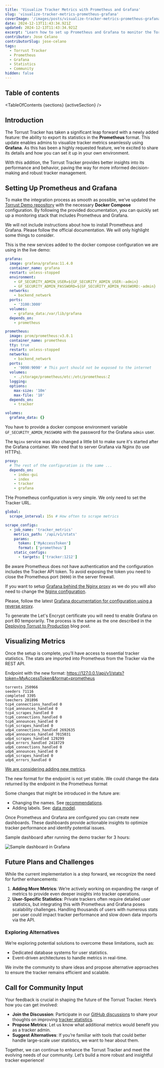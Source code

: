 ```yaml
---
title: 'Visualize Tracker Metrics with Prometheus and Grafana'
slug: 'visualize-tracker-metrics-prometheus-grafana'
coverImage: '/images/posts/visualize-tracker-metrics-prometheus-grafana/tracker-stats-visualized-with-grafana.webp'
date: 2024-12-13T11:43:34.921Z
updated: 2024-12-13T11:43:34.921Z
excerpt: "Learn how to set up Prometheus and Grafana to monitor the Torrust Tracker's performance metrics and contribute to shaping future enhancements."
contributor: Jose Celano
contributorSlug: jose-celano
tags:
  - Torrust Tracker
  - Prometheus
  - Grafana
  - Statistics
  - Community
hidden: false
---
```


<script>
  import Callout from "$lib/components/molecules/Callout.svelte";
  import CodeBlock from "$lib/components/molecules/CodeBlock.svelte";
  import Image from "$lib/components/atoms/Image.svelte";
  import PostBody from "$lib/components/molecules/PostBody.svelte";
  import PostContainer from "$lib/components/molecules/PostContainer.svelte";
  import PostTable from "$lib/components/molecules/PostTable.svelte";
  import TableOfContents from '$lib/components/atoms/TableOfContents.svelte';

  let sections = [
    { name: "Introduction", id: "introduction" },
    { name: "Setting Up Prometheus and Grafana", id: "setting-up-prometheus-and-grafana" },
    { name: "Visualizing Metrics", id: "visualizing-metrics" },
    { name: "Future Plans and Challenges", id: "future-plans-and-challenges" },
    { name: "Call for Community Input", id: "call-for-community-input" },
  ];

  let activeSection = '';
</script>

<PostContainer>
<PostTable>

## Table of contents

<TableOfContents {sections} {activeSection} />

</PostTable>

<PostBody>

## Introduction

The Torrust Tracker has taken a significant leap forward with a newly added feature: the ability to export its statistics in the **Prometheus** format. This update enables admins to visualize tracker metrics seamlessly using **Grafana**. As this has been a highly requested feature, we’re excited to share its details and how you can set it up in your own environment.

With this addition, the Torrust Tracker provides better insights into its performance and behavior, paving the way for more informed decision-making and robust tracker management.

## Setting Up Prometheus and Grafana

To make the integration process as smooth as possible, we’ve updated the [Torrust Demo repository](https://github.com/torrust/torrust-demo) with the necessary **Docker Compose** configuration. By following the provided documentation, you can quickly set up a monitoring stack that includes Prometheus and Grafana.

We will not include instructions about how to install Prometheus and Grafana. Please follow the official documentation. We will only highlight some things to consider.

This is the new services added to the docker compose configuration we are using in the live demo:

<CodeBlock lang="yml">

```yml
grafana:
  image: grafana/grafana:11.4.0
  container_name: grafana
  restart: unless-stopped
  environment:
    - GF_SECURITY_ADMIN_USER=${GF_SECURITY_ADMIN_USER:-admin}
    - GF_SECURITY_ADMIN_PASSWORD=${GF_SECURITY_ADMIN_PASSWORD:-admin}
  networks:
    - backend_network
  ports:
    - '3100:3000'
  volumes:
    - grafana_data:/var/lib/grafana
  depends_on:
    - prometheus

prometheus:
  image: prom/prometheus:v3.0.1
  container_name: prometheus
  tty: true
  restart: unless-stopped
  networks:
    - backend_network
  ports:
    - '9090:9090' # This port should not be exposed to the internet
  volumes:
    - ./storage/prometheus/etc:/etc/prometheus:Z
  logging:
  options:
    max-size: '10m'
    max-file: '10'
  depends_on:
    - tracker

volumes:
  grafana_data: {}
```

</CodeBlock>

<Callout type="warning">

You have to provide a docker compose environment variable `GF_SECURITY_ADMIN_PASSWORD` with the password for the Grafana `admin` user.

</Callout>

The `Nginx` service was also changed a little bit to make sure it's started after the Grafana container. We need that to server Grafana via Nginx (to use HTTPs).

<CodeBlock lang="yml">

```yml
proxy:
  # The rest of the configuration is the same ...
  depends_on:
    - index-gui
    - index
    - tracker
    - grafana
```

</CodeBlock>

THe Prometheus configuration is very simple. We only need to set the Tracker URL.

<CodeBlock lang="yml">

```yml
global:
  scrape_interval: 15s # How often to scrape metrics

scrape_configs:
  - job_name: 'tracker_metrics'
    metrics_path: '/api/v1/stats'
    params:
      token: ['MyAccessToken']
      format: ['prometheus']
    static_configs:
      - targets: ['tracker:1212']
```

</CodeBlock>

<Callout type="warning">

Be aware Prometheus does not have authentication and the configuration includes the Tracker API token. To avoid exposing the token you need to close the Prometheus port (`9090`) in the server firewall.

</Callout>

If you want to setup [Grafana behind the Nginx proxy](https://grafana.com/tutorials/run-grafana-behind-a-proxy/) as we do you will also need to change the [Nginx configuration](https://github.com/torrust/torrust-demo/blob/main/share/container/default/config/nginx.conf).

Please, follow the latest [Grafana documentation for configuration using a reverse proxy](https://grafana.com/tutorials/run-grafana-behind-a-proxy/).

<Callout type="info">

To generate the Let's Encrypt certificate you will need to enable Grafana on port 80 temporarily. The process is the same as the one described in the [Deploying Torrust to Production](https://torrust.com/blog/deploying-torrust-to-production) blog post.

</Callout>

## Visualizing Metrics

Once the setup is complete, you’ll have access to essential tracker statistics. The stats are imported into Prometheus from the Tracker via the REST API.

Endpoint with the new format: <https://127.0.0.1/api/v1/stats?token=MyAccessToken&format=prometheus>

<CodeBlock lang="text">

```text
torrents 250966
seeders 71116
completed 3395
leechers 201896
tcp4_connections_handled 0
tcp4_announces_handled 0
tcp4_scrapes_handled 0
tcp6_connections_handled 0
tcp6_announces_handled 0
tcp6_scrapes_handled 0
udp4_connections_handled 2692635
udp4_announces_handled 7015031
udp4_scrapes_handled 129299
udp4_errors_handled 2418729
udp6_connections_handled 0
udp6_announces_handled 0
udp6_scrapes_handled 0
udp6_errors_handled 0
```

</CodeBlock>

[We are considering adding new metrics](https://github.com/torrust/torrust-tracker/issues/1128).

<Callout type="warning">

The new format for the endpoint is not yet stable. We could change the data returned by the endpoint in the Prometheus format

</Callout>

Some changes that might be introduced in the future are:

- Changing the names. See [recommendations](https://prometheus.io/docs/practices/naming/).
- Adding labels. See: [data model](https://prometheus.io/docs/concepts/data_model/).

Once Prometheus and Grafana are configured you can create new dashboards. These dashboards provide actionable insights to optimize tracker performance and identify potential issues.

Sample dashboard after running the demo tracker for 3 hours:

<Image src="/images/posts/visualize-tracker-metrics-prometheus-grafana/tracker-stats-visualized-with-grafana-dashboard.webp" alt="Sample dashboard in Grafana" />

## Future Plans and Challenges

While the current implementation is a step forward, we recognize the need for further enhancements:

1. **Adding More Metrics**: We’re actively working on expanding the range of metrics to provide even deeper insights into tracker operations.
2. **User-Specific Statistics**: Private trackers often require detailed user statistics, but integrating this with Prometheus and Grafana poses scalability challenges. Handling thousands of users with numerous stats per user could impact tracker performance and slow down data imports via the API.

### **Exploring Alternatives**

We’re exploring potential solutions to overcome these limitations, such as:

- Dedicated database systems for user statistics.
- Event-driven architectures to handle metrics in real-time.

We invite the community to share ideas and propose alternative approaches to ensure the tracker remains efficient and scalable.

## Call for Community Input

Your feedback is crucial in shaping the future of the Torrust Tracker. Here’s how you can get involved:

- **Join the Discussion**: Participate in our [GitHub discussions](https://github.com/torrust/torrust-tracker/discussions) to share your thoughts on improving [tracker statistics](https://github.com/torrust/torrust-tracker/discussions/820).
- **Propose Metrics**: Let us know what additional metrics would benefit you as a tracker admin.
- **Suggest Alternatives**: If you’re familiar with tools that could better handle large-scale user statistics, we want to hear about them.

Together, we can continue to enhance the Torrust Tracker and meet the evolving needs of our community. Let’s build a more robust and insightful tracker experience!

</PostBody>
</PostContainer>
